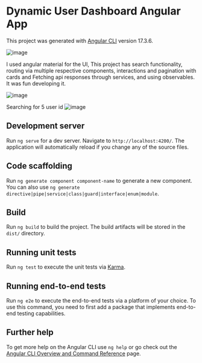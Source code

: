 # Dynamic User Dashboard Angular App

This project was generated with [Angular CLI](https://github.com/angular/angular-cli) version 17.3.6.

![image](https://github.com/vignan37/dynamic-user-dashboard-angular-app/assets/37151166/fe198d85-c470-4598-9a26-ab5429852f15)

I used angular material for the UI, This project has search functionality, routing via multiple respective components, interactions and pagination with cards and Fetching api responses through services, and using observables. It was fun developing it.

![image](https://github.com/vignan37/dynamic-user-dashboard-angular-app/assets/37151166/6cd04fe9-6e34-491a-8690-2b1ab6e81ede)

Searching for 5 user id
![image](https://github.com/vignan37/dynamic-user-dashboard-angular-app/assets/37151166/91eb0c35-6ada-4f90-ac90-2e4d958e5450)

## Development server

Run `ng serve` for a dev server. Navigate to `http://localhost:4200/`. The application will automatically reload if you change any of the source files.

## Code scaffolding

Run `ng generate component component-name` to generate a new component. You can also use `ng generate directive|pipe|service|class|guard|interface|enum|module`.

## Build

Run `ng build` to build the project. The build artifacts will be stored in the `dist/` directory.

## Running unit tests

Run `ng test` to execute the unit tests via [Karma](https://karma-runner.github.io).

## Running end-to-end tests

Run `ng e2e` to execute the end-to-end tests via a platform of your choice. To use this command, you need to first add a package that implements end-to-end testing capabilities.

## Further help

To get more help on the Angular CLI use `ng help` or go check out the [Angular CLI Overview and Command Reference](https://angular.io/cli) page.
